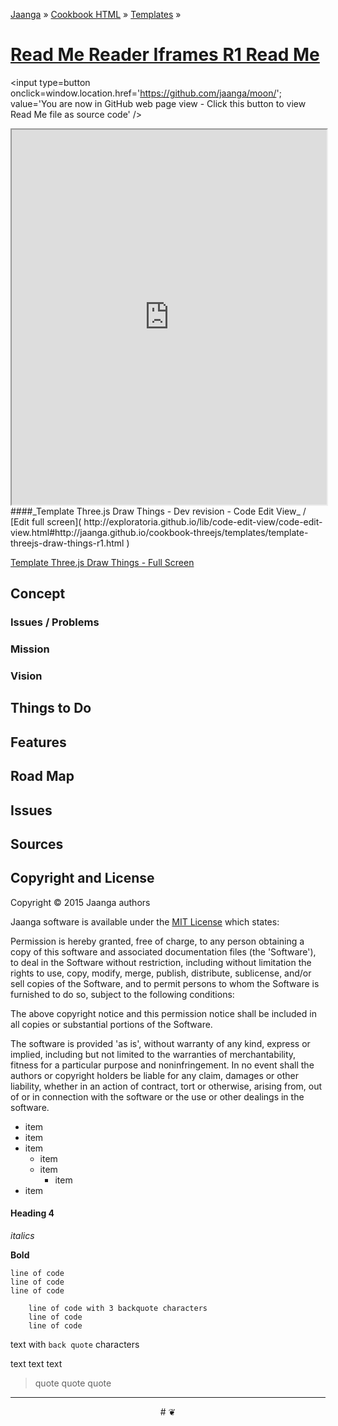 [Jaanga]( http://jaanga.github.io ) &raquo; [Cookbook HTML]( http://jaanga.github.io/cookbook-html/  ) &raquo; [Templates]( http://jaanga.github.io/cookbook-html/templates/  ) &raquo;

[Read Me Reader Iframes R1 Read Me]( ./index.html )
===

<span style=display:none; >[You are now in GitHub source code view - click this link to view Read Me file as a web page]( http://jaanga.github.io/moon/ "View file as a web page." ) </span>
<input type=button onclick=window.location.href='https://github.com/jaanga/moon/'; value='You are now in GitHub web page view - Click this button to view Read Me file as source code' />

<iframe src="http://exploratoria.github.io/lib/code-edit-view/code-edit-view.html#http://jaanga.github.io/cookbook-threejs/templates/template-threejs-draw-things-r1.html" width=100% height=600px ></iframe>  
####_Template Three.js Draw Things - Dev revision - Code Edit View_ /  [Edit full screen]( http://exploratoria.github.io/lib/code-edit-view/code-edit-view.html#http://jaanga.github.io/cookbook-threejs/templates/template-threejs-draw-things-r1.html )

[Template Three.js Draw Things - Full Screen]( http://jaanga.github.io/cookbook-threejs/templates/template-threejs-draw-things-r1.html )


## Concept

### Issues / Problems
<!--

The general format is an adaptation of the ideas developed in Alexander's _et al_ [A Patttern Language]( https://books.google.com/books?id=hwAHmktpk5IC&pg=PR10#v=onepage&q&f=false ) - as sammarized on page 10.

Each pattern describes a problem which occurs over and over again in our environment, and then describes the core of the solution to that problem, in such a way that you can use this solution a million times over, without ever doing it the same way twice.

patterns are descriptions of common problems and proposal for the solutions that can be used repeatedly every time the problem is encountered and producing an different outcome.

-->


### Mission
<!-- a statement of a rationale, applicable now as well as in the future -->

### Vision
<!--  a descriptive picture of a desired future state -->



## Things to Do


## Features


## Road Map


## Issues

 
## Sources

## Copyright and License

Copyright © 2015 Jaanga authors

Jaanga software is available under the [MIT License]( http://en.wikipedia.org/wiki/MIT_License) which states:

Permission is hereby granted, free of charge, to any person obtaining a copy of this software and associated documentation files (the 'Software'),
to deal in the Software without restriction, including without limitation the rights to use, copy, modify, merge, publish, distribute, sublicense, and/or sell copies of the Software, and to permit persons to whom the Software is furnished to do so, subject to the following conditions:

The above copyright notice and this permission notice shall be included in all copies or substantial portions of the Software.

The software is provided 'as is', without warranty of any kind, express or implied, including but not limited to the warranties of merchantability, fitness for a particular purpose and noninfringement.
In no event shall the authors or copyright holders be liable for any claim, damages or other liability, whether in an action of contract, tort or otherwise, arising from, out of or in connection with the software or the use or other dealings in the software.



* item
* item
* item
	* item
	* item
		* item
* item

#### Heading 4

_italics_

**Bold**

	line of code
	line of code 
	line of code

```
	line of code with 3 backquote characters
	line of code 
	line of code
```

text with `back quote` characters

text text text

> quote
> quote
> quote

<hr>

<center title="dingbat" >
# ❦
</center>


